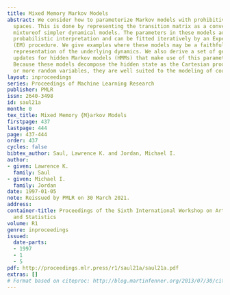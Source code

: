 ```yaml
---
title: Mixed Memory Markov Models
abstract: We consider how to parameterize Markov models with prohibitively large state
  spaces. This is done by representing the transition matrix as a convex combination-or
  mixtureof simpler dynamical models. The parameters in these models admit a simple
  probabilistic interpretation and can be fitted iteratively by an Expectation-Maximization
  (EM) procedure. We give examples where these models may be a faithful and/or useful
  representation of the underlying dynamics. We also derive a set of generalized Baum-Welch
  updates for hidden Markov models (HMMs) that make use of this parameterization.
  Because these models decompose the hidden state as the Cartesian product of two
  or more random variables, they are well suited to the modeling of coupled time series.
layout: inproceedings
series: Proceedings of Machine Learning Research
publisher: PMLR
issn: 2640-3498
id: saul21a
month: 0
tex_title: Mixed Memory {M}arkov Models
firstpage: 437
lastpage: 444
page: 437-444
order: 437
cycles: false
bibtex_author: Saul, Lawrence K. and Jordan, Michael I.
author:
- given: Lawrence K.
  family: Saul
- given: Michael I.
  family: Jordan
date: 1997-01-05
note: Reissued by PMLR on 30 March 2021.
address:
container-title: Proceedings of the Sixth International Workshop on Artificial Intelligence
  and Statistics
volume: R1
genre: inproceedings
issued:
  date-parts:
  - 1997
  - 1
  - 5
pdf: http://proceedings.mlr.press/r1/saul21a/saul21a.pdf
extras: []
# Format based on citeproc: http://blog.martinfenner.org/2013/07/30/citeproc-yaml-for-bibliographies/
---
```


